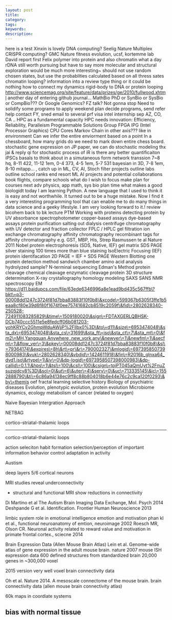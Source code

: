 ```yaml
---
layout: post
title: 
category: 
tags: 
keywords: 
description: 
---
```




here is a test
Xinxin is lovely
DNA computing? Seelig Nature
Multiplex CRISPR computing? GMC Nature
fitness evolution, ucsf, kortemme lab
David report first
Felix polymer into protein
and also chromatin
what a day
rDNA still worth pursuing but have to say more molecular and structural exploration would be much more interesting~
should not use random chosen states, but use the probablities calculated based on all thress sates
chromatin looping?
information into a review type thing
or it could be nothing
how to connect my dynamics rigid-body to DNA or protein looping
http://www.sciencemag.org/site/feature/data/prizes/ge/2010/fullwood.xhtml
another day of entering github journal...
MathBio PhD or SynBio or SysBio or CompBio???
Or Google Genomics?
FZ talk? Not gonna stop
Need to solidify some programs to apply
weekend plan
decide programs, send refer help
contact FY, sned email to several prf
visa
intel
internship sep
AZ, CO, CA ..
HPC as a fundamental capacity
HPC needs innovation: Efficiency, Reliability, Paralleism
Programmable Solutions Group
FPGA
IPG (Intel Processor Graphics)
CPU Cores
Markov Chain in other axis??? like in environment
Can we infer the entire enviorment based on a point
In a chessboard, how many grids do we need to mark down entire chess board.
stochastic gene expression
on JP paper, we can do stochastic modeling
thx jai & reply qi
for stochastic process of iR is there any better quantificaiton
iPSCs basals to think about in a simutaneous form
network transsion
7~8 hq, 8-11 422, 11-12 1em, 0-4 373, 4-5 1em, 5-7 531 bayesian in 3D, 7-8 1em, 8-10 mitapp... , 
catch up in ML, CV, AI, Stoch
filter
projects outline
labs outline
school ranks
end
resort ML AI projects and potential collaborations
book flights, compare schools
what do I wish to focus
make plan for courses next
adv physics, app math, sys bio
plan time
what makes a good biologidt
today I am learning Python. A new language that I used to think it is easy and not worthwhile.
It turned out to be a huge mistake.
Now I find it a very interesting programming tool that can enable me to do many things in data science and a geeky lifestyle.
I am very looking forward to it.!
review bicohem
back to bk lecture
PTM 
Working with proteins
detecting protein by UV absorbance
spectrophotometer
copper-based assays
dye-based assays
protein purification
salting out
dialysis
centrifuge
chromatography
with UV detector and fraction collector
FPLC / HPLC
gel filtration
ion exchange chromatography
affinity chromatography
recombinant tags for affinity chromatography
e.g. GST, MBP, His, Strep
Rasmussen te al Nature 2011 Nobel protein
electrophoresis (SDS, Native, IEF)
gel matrix
SDS PAGE
silver staining 100 times more than blue staining
IsoElectric Focusing (IEF)
protein identifacation 
2D PAGE = IEF + SDS PAGE
Western Blotting
one protein detection method
sandwich chamber
amino acid analysis
hydrolyzed sample?
N-terminal sequencing
Edman's Method
protein cleavage
chemical cleavage
enzymatic cleavage
protein 3D structure determination
X-ray crystallography
homology modeling
SAXS SANS
NMR spectroscopy
EM
https://d11.baidupcs.com/file/63ede6346996a8e1ead9bd435c567ffb\?bkt\=p3-00008dd1247c3724f81d7bba83883f10f0b8\&xcode\=599367b6305f3ffe1b5eaa8cf80e39d6f80f1674f0ee75741682cb8519c2059f\&fid\=2802628340-250528-724911083285829\&time\=1509180020\&sign\=FDTAXGERLQBHSK-DCb740ccc5511e5e8fedcff06b081203-yohKRYCv2GhmpWduAWjjP%2Fllbx0%3D\&to\=d11\&size\=6953474048\&sta_dx\=6953474048\&sta_cs\=31699\&sta_ft\=iso\&sta_ct\=7\&sta_mt\=0\&fm2\=MH,Yangquan,Anywhere,,new_york,any\&newver\=1\&newfm\=1\&secfm\=1\&flow_ver\=3\&pkey\=00008dd1247c3724f81d7bba83883f10f0b8\&sl\=79364174\&expires\=8h\&rt\=pr\&r\=790002327\&mlogid\=6973958507398000983\&vuk\=2802628340\&vbdid\=1424611918\&fin\=R2016b_glnxa64_dvd1.iso\&rtype\=1\&iv\=0\&dp-logid\=6973958507398000983\&dp-callid\=0.1.1\&hps\=1\&tsl\=100\&csl\=100\&csign\=tpjPT045aQmUyt%2FnuZsuzqjdcy8%3D\&so\=0\&ut\=6\&uter\=4\&serv\=0\&uc\=713335145\&ic\=1552888790\&ti\=6c86a94138ec9ff8c88b804018b6e44e76c2c9ca120f0293\&by\=themis
oef
fractal learning
selective history
Biology of psychiatric diseases
Evolution, plenotypic evolution, protein evolution
Microbiome dynamics, ecology
metabolism of cancer (related to oxygen)

Naive Bayesian Intergration Approach

NETBAG

cortico-striatal-thalamic loops


------------
cortico-striatal-thalamic loops

action seleciton
habit formation
selection/perception of important information
behavior control
adaptation in activity

Austism

deep layers 5/6
cortical neurons

MRI studies reveal underconnectivity
- structural and functional MRI show reductions in connectivity

Di Martino et al The Autism Brain Imaging Data Exchange, Mol. Psych 2014
Deshpande G et al. Identification. Frontier Human Neuroscience 2013

limbic system role in emotional intelligence
emotion and motivation
phan kl et al., functional neuroanatomy of emtion, neuroimage 2002
Roesch MR, Olson CR. Neuronal activity related to reward value and motivation in primate frontal cortex., sciecne 2014

Brain Expression Data (Allen Mouse Brain Atlas)
Lein et al. Genome-wide atlas of gene expression in the adult mouse brain. nature 2007
mouse ISH expression data
600 defined structures from standardized brain
20,000 genes in ~300,000 voxel

2015 version very well
voxel 
brain connectivity data

Oh et al. Nature 2014. A mesoscale connectome of the mouse brain. 
brain connectivity data (allen mouse brain connectivity atlas)

60k 
maps in coordiate systems

bias with normal tissue
----------------------------------

